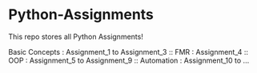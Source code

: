 # Python-Assignments
This repo stores all Python Assignments!


Basic Concepts : Assignment_1 to Assignment_3 ::
FMR : Assignment_4 ::
OOP : Assignment_5 to Assignment_9 ::
Automation : Assignment_10 to ...
